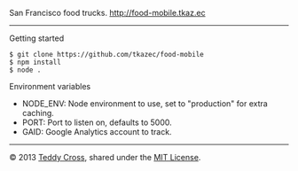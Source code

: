 San Francisco food trucks. http://food-mobile.tkaz.ec

---

Getting started

	$ git clone https://github.com/tkazec/food-mobile
	$ npm install
	$ node .

Environment variables

* NODE_ENV: Node environment to use, set to "production" for extra caching.
* PORT: Port to listen on, defaults to 5000.
* GAID: Google Analytics account to track.

---

© 2013 [Teddy Cross](http://tkaz.ec), shared under the [MIT License](http://www.opensource.org/licenses/MIT).